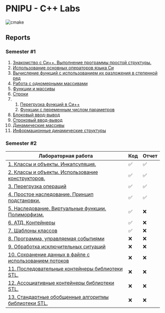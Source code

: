 # PNIPU - C++ Labs

![cmake](https://github.com/hanriel/PSTU-CPP/actions/workflows/cmake.yml/badge.svg)

## Reports

### Semester #1

1. [Знакомство с Си++. Выполнение программы простой структуры.](../sem1/s1p1/README.md)
2. [Использование основных операторов языка Си](../sem1/s1p2/README.md)
3. [Вычисление функций с использованием их разложения в степенной ряд](../sem1/s1p3/README.md)
4. [Работа с одномерными массивами](../sem1/s1p4/README.md)
5. [Функции и массивы](../sem1/s1p5/README.md)
6. [Строки](../sem1/s1p6/README.md)
7.
    1. [Перегрузка функций в Си++](../sem1/s1p7/README.md)
    2. [Функции с переменным числом параметров](../sem1/s1p7v2/README.md)
8. [Блоковый ввод-вывод](../sem1/s1p8/README.md)
9. [Строковый ввод-вывод](../sem1/s1p9/README.md)
10. [Динамические массивы](../sem1/s1p10/README.md)
11. [Информационные динамические структуры](../sem1/s1p11/README.md)

### Semester #2

| Лабораторная работа                                                          | Код                | Отчет              |
|------------------------------------------------------------------------------|--------------------|--------------------|
| [1. Классы и объекты. Инкапсуляция.](../main/sem2/s2p1)                      | :white_check_mark: | :white_check_mark: |
| [2. Классы и объекты. Использование конструкторов.](../main/sem2/s2p2)       | :white_check_mark: | :white_check_mark: |
| [3. Перегрузка операций](../main/sem2/s2p3)                                  | :white_check_mark: | :white_check_mark: |
| [4. Простое наследование. Принцип подстановки.](../main/sem2/s2p4)           | :white_check_mark: | :white_check_mark: |
| [5. Наследование. Виртуальные функции. Полиморфизм.](../main/sem2/s2p5)      | :white_check_mark: | :x:                |
| [6. АТД. Контейнеры](../main/sem2/s2p6)                                      | :white_check_mark: | :x:                |
| [7. Шаблоны классов](../main/sem2/s2p7)                                      | :white_check_mark: | :x:                |
| [8. Программа, управляемая событиями](../main/sem2/s2p8)                     | :x:                | :x:                |
| [9. Обработка исключительных ситуаций](../main/sem2/s2p9)                    | :x:                | :x:                |
| [10. Сохранение данных в файле с использованием потоков](../main/sem2/s2p10) | :x:                | :x:                |
| [11. Последовательные контейнеры библиотеки STL.](../main/sem2/s2p11)        | :x:                | :x:                |
| [12. Ассоциативные контейнеры библиотеки STL.](../main/sem2/s2p12)           | :x:                | :x:                |
| [13. Стандартные обобщенные алгоритмы библиотеки STL.](../main/sem2/s2p13)   | :x:                | :x:                |

